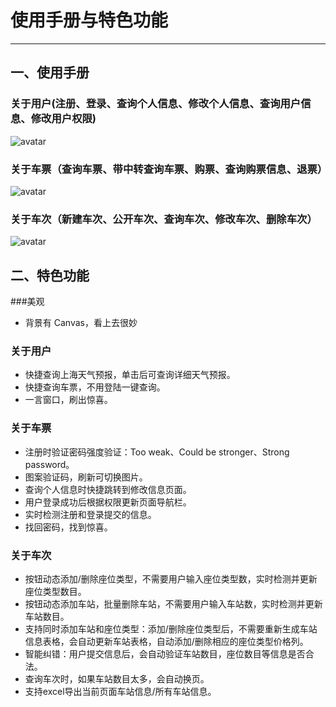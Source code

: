 # 使用手册与特色功能

------

## 一、使用手册
### 关于用户(注册、登录、查询个人信息、修改个人信息、查询用户信息、修改用户权限)
![avatar](https://github.com/MasterJH5574/Train_Ticket/blob/master/gif/user.gif)
### 关于车票（查询车票、带中转查询车票、购票、查询购票信息、退票）
![avatar](https://github.com/MasterJH5574/Train_Ticket/blob/master/gif/ticket.gif)
### 关于车次（新建车次、公开车次、查询车次、修改车次、删除车次）
![avatar](https://github.com/MasterJH5574/Train_Ticket/blob/master/gif/train.gif)

## 二、特色功能

###美观
* 背景有 Canvas，看上去很妙
### 关于用户
* 快捷查询上海天气预报，单击后可查询详细天气预报。
* 快捷查询车票，不用登陆一键查询。
* 一言窗口，刷出惊喜。
### 关于车票
* 注册时验证密码强度验证：Too weak、Could be stronger、Strong password。
* 图案验证码，刷新可切换图片。
* 查询个人信息时快捷跳转到修改信息页面。
* 用户登录成功后根据权限更新页面导航栏。
* 实时检测注册和登录提交的信息。
* 找回密码，找到惊喜。
### 关于车次
* 按钮动态添加/删除座位类型，不需要用户输入座位类型数，实时检测并更新座位类型数目。
* 按钮动态添加车站，批量删除车站，不需要用户输入车站数，实时检测并更新车站数目。
* 支持同时添加车站和座位类型：添加/删除座位类型后，不需要重新生成车站信息表格，会自动更新车站表格，自动添加/删除相应的座位类型价格列。
* 智能纠错：用户提交信息后，会自动验证车站数目，座位数目等信息是否合法。
* 查询车次时，如果车站数目太多，会自动换页。
* 支持excel导出当前页面车站信息/所有车站信息。
